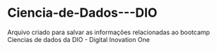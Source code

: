 # Ciencia-de-Dados---DIO
Arquivo criado para salvar as informações relacionadas ao bootcamp Ciencias de dados da DIO - Digital Inovation One

